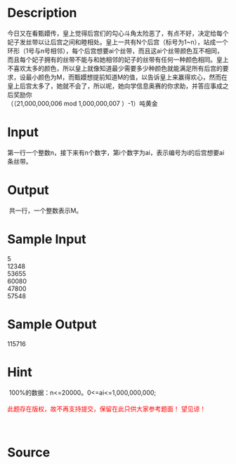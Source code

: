 
# Description

<div class="content"><div>今日又在看甄嬛传，皇上觉得后宫们的勾心斗角太险恶了，有点不好，决定给每个妃子发丝带以让后宫之间和睦相处。皇上一共有N个后宫（标号为1~n），站成一个环形（1号与n号相邻），每个后宫想要ai个丝带，而且这ai个丝带颜色互不相同，而且每个妃子拥有的丝带不能与和她相邻的妃子的丝带有任何一种颜色相同。皇上不喜欢太多的颜色，所以皇上就像知道最少需要多少种颜色就能满足所有后宫的要求，设最小颜色为M，而甄嬛想提前知道M的值，以告诉皇上来赢得欢心，然而在皇上后宫太多了，她就不会了，所以呢，她向学信息奥赛的你求助，并答应事成之后奖励你</div>
<div>（（21,000,000,006 mod 1,000,000,007 ）-1）吨黄金</div>
<p></p></div>

# Input

<div class="content"><div>第一行一个整数n，接下来有n个数字，第i个数字为ai，表示编号为i的后宫想要ai条丝带。</div>
<p></p></div>

# Output

<div class="content"><div> 共一行，一个整数表示M。</div>
<p></p></div>

# Sample Input

<div class="content"><span class="sampledata">5<br/>
12348<br/>
53655<br/>
60080<br/>
47800<br/>
57548<br/>
</span></div>

# Sample Output

<div class="content"><span class="sampledata">115716<br/>
</span></div>

# Hint

<div class="content"><p></p><div> 100%的数据：n&lt;=20000。0&lt;=ai&lt;=1,000,000,000;</div><br/>
<div><span style="color: rgb(255, 0, 0);">此题存在版权，故不再支持提交，保留在此只供大家参考题面！ 望见谅！</span></div><br/>
<div></div><br/>
<p></p><p></p></div>

# Source

<div class="content"><p><a href="problemset.php?search="></a></p></div>

